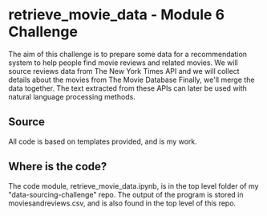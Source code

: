 # retrieve_movie_data - Module 6 Challenge
The aim of this challenge is to prepare some data for a recommendation system to help people find movie reviews and related movies. We will source reviews data from The New York Times API and we will collect details about the movies from The Movie Database  Finally, we'll merge the data together. The text extracted from these APIs can later be used with natural language processing methods.

## Source
All code is based on templates provided, and is my work.

## Where is the code?
The code module, retrieve_movie_data.ipynb, is in the top level folder of my "data-sourcing-challenge" repo.
The output of the program is stored in moviesandreviews.csv, and is also found in the top level of this repo.